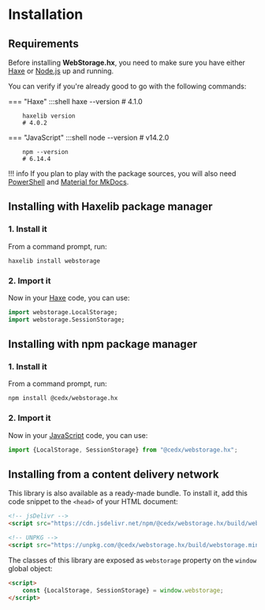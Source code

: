 # Installation

## Requirements
Before installing **WebStorage.hx**, you need to make sure you have either
[Haxe](https://haxe.org) or [Node.js](https://nodejs.org) up and running.

You can verify if you're already good to go with the following commands:

=== "Haxe"
		:::shell
		haxe --version
		# 4.1.0

		haxelib version
		# 4.0.2

=== "JavaScript"
		:::shell
		node --version
		# v14.2.0

		npm --version
		# 6.14.4

!!! info
	If you plan to play with the package sources, you will also need
	[PowerShell](https://docs.microsoft.com/en-us/powershell) and [Material for MkDocs](https://squidfunk.github.io/mkdocs-material).

## Installing with Haxelib package manager

### 1. Install it
From a command prompt, run:

``` shell
haxelib install webstorage
```

### 2. Import it
Now in your [Haxe](https://haxe.org) code, you can use:

``` haxe
import webstorage.LocalStorage;
import webstorage.SessionStorage;
```

## Installing with npm package manager

### 1. Install it
From a command prompt, run:

``` shell
npm install @cedx/webstorage.hx
```

### 2. Import it
Now in your [JavaScript](https://developer.mozilla.org/en-US/docs/Web/JavaScript) code, you can use:

``` js
import {LocalStorage, SessionStorage} from "@cedx/webstorage.hx";
```

## Installing from a content delivery network
This library is also available as a ready-made bundle.
To install it, add this code snippet to the `<head>` of your HTML document:

``` html
<!-- jsDelivr -->
<script src="https://cdn.jsdelivr.net/npm/@cedx/webstorage.hx/build/webstorage.min.js"></script>

<!-- UNPKG -->
<script src="https://unpkg.com/@cedx/webstorage.hx/build/webstorage.min.js"></script>
```

The classes of this library are exposed as `webstorage` property on the `window` global object:

``` html
<script>
	const {LocalStorage, SessionStorage} = window.webstorage;
</script>
```
